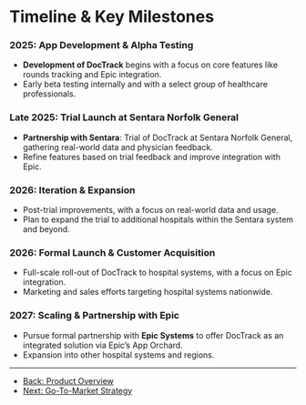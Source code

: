 # Timeline & Key Milestones

### **2025: App Development & Alpha Testing**
- **Development of DocTrack** begins with a focus on core features like rounds tracking and Epic integration.
- Early beta testing internally and with a select group of healthcare professionals.

### **Late 2025: Trial Launch at Sentara Norfolk General**
- **Partnership with Sentara**: Trial of DocTrack at Sentara Norfolk General, gathering real-world data and physician feedback.
- Refine features based on trial feedback and improve integration with Epic.

### **2026: Iteration & Expansion**
- Post-trial improvements, with a focus on real-world data and usage.
- Plan to expand the trial to additional hospitals within the Sentara system and beyond.

### **2026: Formal Launch & Customer Acquisition**
- Full-scale roll-out of DocTrack to hospital systems, with a focus on Epic integration.
- Marketing and sales efforts targeting hospital systems nationwide.

### **2027: Scaling & Partnership with Epic**
- Pursue formal partnership with **Epic Systems** to offer DocTrack as an integrated solution via Epic’s App Orchard.
- Expansion into other hospital systems and regions.

---

- [Back: Product Overview](4_Product_Overview.html)
- [Next: Go-To-Market Strategy](6_Go-To-Market_Strategy.html)
